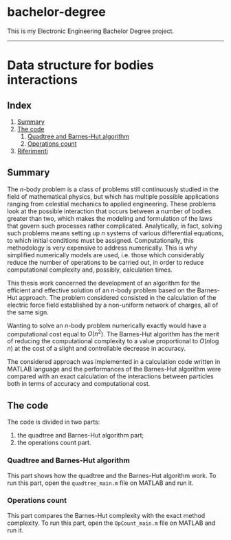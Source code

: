 # bachelor-degree
This is my Electronic Engineering Bachelor Degree project.

***

# Data structure for bodies interactions

## Index
1. [Summary](#summary)
2. [The code](#code)
	1. [Quadtree and Barnes-Hut algorithm](#quadtree_barnes-hut)
	2. [Operations count](#operations_count)
3. [Riferimenti](#riferimenti)

<a name = "summary"></a>
## Summary
The $n$-body problem is a class of problems still continuously studied in the field of mathematical physics, but which has multiple possible applications ranging from celestial mechanics to applied engineering. These problems
look at the possible interaction that occurs between a number of bodies greater than two, which makes the modeling and formulation of the laws that govern such processes rather complicated. Analytically, in fact, solving such
problems means setting up $n$ systems of various differential equations, to which initial conditions must be assigned. Computationally, this methodology is very expensive to address numerically. This is why simplified numerically
models are used, i.e. those which considerably reduce the number of operations to be carried out, in order to reduce computational complexity and, possibly, calculation times.

This thesis work concerned the development of an algorithm for the efficient and effective solution of an $n$-body problem based on the Barnes-Hut approach. The problem considered consisted in the calculation of the electric
force field established by a non-uniform network of charges, all of the same sign.

Wanting to solve an $n$-body problem numerically exactly would have a computational cost equal to $O(n^2)$. The Barnes-Hut algorithm has the merit of reducing the computational complexity to a value proportional to $O(n \log{n})$
at the cost of a slight and controllable decrease in accuracy.


The considered approach was implemented in a calculation code written in MATLAB language and the performances of the Barnes-Hut algorithm were compared with an exact calculation of the interactions between particles both in terms
of accuracy and computational cost.

<a name = "code"></a>
## The code
The code is divided in two parts:
1. the quadtree and Barnes-Hut algorithm part;
2. the operations count part.

<a name = "quadtree_barnes"></a>
### Quadtree and Barnes-Hut algorithm
This part shows how the quadtree and the Barnes-Hut algorithm work. To run this part, open the `quadtree_main.m` file on MATLAB and run it.

<a name = "operations_count"></a>
### Operations count
This part compares the Barnes-Hut complexity with the exact method complexity. To run this part, open the `OpCount_main.m` file on MATLAB and run it.
